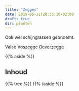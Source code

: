 ```yaml
---
title: "Zegges"
date: 2019-05-31T20:35:16+02:00
draft: true
dir: planten
---
```


Ook wel schijngrassen gebnoemt.

Valse Voszegge
[Oeverzegge](/planten/oeverzegge/)

{{% aside %}}
## Inhoud
{{% tree %}}
{{% /aside %}}